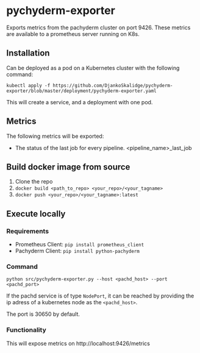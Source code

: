 # pychyderm-exporter

Exports metrics from the pachyderm cluster on port 9426. These metrics are available to a prometheus server running on K8s.

## Installation
Can be deployed as a pod on a Kubernetes cluster with the following command:
```shell script
kubectl apply -f https://github.com/DjankoSkalidge/pychyderm-exporter/blob/master/deployment/pychyderm-exporter.yaml
```
This will create a service, and a deployment with one pod.

## Metrics
The following metrics will be exported:
 - The status of the last job for every pipeline. <pipeline_name>_last_job
 
## Build docker image from source
1. Clone the repo
2. ```docker build <path_to_repo> <your_repo>/<your_tagname>```
3. ```docker push <your_repo>/<your_tagname>:latest```

## Execute locally
### Requirements
 - Prometheus Client: ```pip install prometheus_client```
 - Pachyderm Client: ```pip install python-pachyderm```
 
### Command
```python src/pychyderm-exporter.py --host <pachd_host> --port <pachd_port>```

If the pachd service is of type ```NodePort```, it can be reached by providing the ip adress of a kubernetes node as the ```<pachd_host>```. 

The port is 30650 by default.

### Functionality
This will expose metrics on http://localhost:9426/metrics
